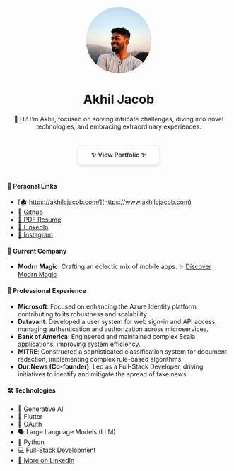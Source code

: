 <p align="center">
  <img src="headshot.jpeg"  height="150"  style="border-radius:50%;">
  <br>
  <h1 align="center">Akhil Jacob</h1>
<p style="text-align: center; max-width: 800px; margin: auto;">
    👋 Hi! I'm Akhil, focused on solving intricate challenges, diving into novel technologies, and embracing extraordinary experiences.
</p>

</p>

<div align="center">
  <a href="https://modrnmagic.app" style="display: inline-block; padding: 12px 30px; background: linear-gradient(135deg, rgba(255, 255, 255, 0.2), rgba(255, 255, 255, 0.1)); color: #333; text-decoration: none; border-radius: 8px; font-weight: 600; margin: 20px 0; border: 1px solid rgba(209, 213, 219, 0.5); box-shadow: 0 4px 6px rgba(0, 0, 0, 0.1); backdrop-filter: blur(10px); transition: all 0.3s ease;">✨ View Portfolio ✨</a>
</div>

#### 🔗 **Personal Links**
- [🏠 https://akhilcjacob.com/](https://www.akhilcjacob.com)
- [🔗 Github](https://github.com/akhilcjacob)
- [📄 PDF Resume](./Akhil%20Jacob%20Resume%20Public.pdf)
- [💼 LinkedIn](https://www.linkedin.com/in/akhilcjacob)
- [📸 Instagram](https://www.instagram.com/akhil.cjacob/)

#### 💼 **Current Company**
- **Modrn Magic**: Crafting an eclectic mix of mobile apps.
  ✨ [Discover Modrn Magic](https://modrnmagic.app)

#### 🏢 **Professional Experience**
- **Microsoft**: Focused on enhancing the Azure Identity platform, contributing to its robustness and scalability.
- **Datavant**: Developed a user system for web sign-in and API access, managing authentication and authorization across microservices.
- **Bank of America**: Engineered and maintained complex Scala applications, improving system efficiency.
- **MITRE**: Constructed a sophisticated classification system for document redaction, implementing complex rule-based algorithms.
- **Our.News (Co-founder)**: Led as a Full-Stack Developer, driving initiatives to identify and mitigate the spread of fake news.

#### 🛠 **Technologies**
- 🧠 Generative AI
- 📱 Flutter
- 🔐 OAuth
- 🗣️ Large Language Models (LLM)
- 🐍 Python
- 💻 Full-Stack Development
- [🔗 More on LinkedIn](https://www.linkedin.com/in/akhilcjacob)
